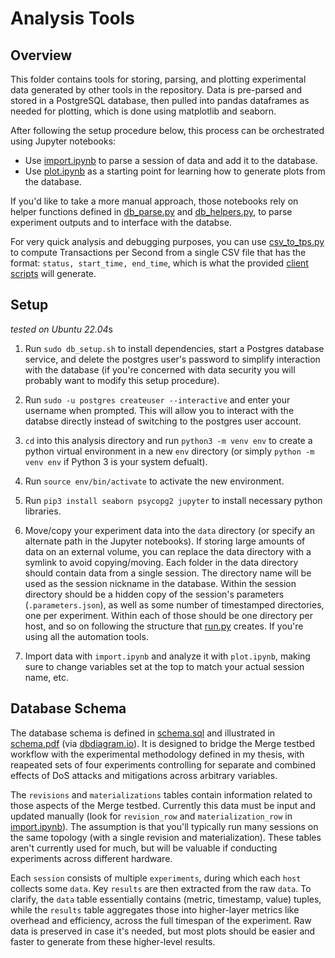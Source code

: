 # Analysis Tools

## Overview

This folder contains tools for storing, parsing, and plotting experimental data generated by other tools in the repository.  Data is pre-parsed and stored in a PostgreSQL database, then pulled into pandas dataframes as needed for plotting, which is done using matplotlib and seaborn.

After following the setup procedure below, this process can be orchestrated using Jupyter notebooks:
- Use [import.ipynb](import.ipynb) to parse a session of data and add it to the database.
- Use [plot.ipynb](plot.ipynb) as a starting point for learning how to generate plots from the database.

If you'd like to take a more manual approach, those notebooks rely on helper functions defined in [db_parse.py](db_parse.py) and [db_helpers.py](db_helpers.py), to parse experiment outputs and to interface with the databse.

For very quick analysis and debugging purposes, you can use [csv_to_tps.py](csv_to_tps.py) to compute Transactions per Second from a single CSV file that has the format: `status, start_time, end_time`, which is what the provided [client scripts](../common/clients) will generate.

## Setup

*tested on Ubuntu 22.04*s

1. Run `sudo db_setup.sh` to install dependencies, start a Postgres database service, and delete the postgres user's password to simplify interaction with the database (if you're concerned with data security you will probably want to modify this setup procedure).

2. Run `sudo -u postgres createuser --interactive` and enter your username when prompted.  This will allow you to interact with the databse directly instead of switching to the postgres user account.

3. `cd` into this analysis directory and run `python3 -m venv env` to create a python virtual environment in a new `env` directory (or simply `python -m venv env` if Python 3 is your system defualt).

4. Run `source env/bin/activate` to activate the new environment.

5. Run `pip3 install seaborn psycopg2 jupyter` to install necessary python libraries.

6. Move/copy your experiment data into the `data` directory (or specify an alternate path in the Jupyter notebooks).  If storing large amounts of data on an external volume, you can replace the data directory with a symlink to avoid copying/moving.  Each folder in the data directory should contain data from a single session.  The directory name will be used as the session nickname in the database.  Within the session directory should be a hidden copy of the session's parameters (`.parameters.json`), as well as some number of timestamped directories, one per experiment.  Within each of those should be one directory per host, and so on following the structure that [run.py](../run.py) creates.  If you're using all the automation tools.

7. Import data with `import.ipynb` and analyze it with `plot.ipynb`, making sure to change variables set at the top to match your actual session name, etc.

## Database Schema

The database schema is defined in [schema.sql](schema.sql) and illustrated in [schema.pdf](schema.pdf) (via [dbdiagram.io](https://dbdiagram.io)).  It is designed to bridge the Merge testbed workflow with the experimental methodology defined in my thesis, with reapeated sets of four experiments controlling for separate and combined effects of DoS attacks and mitigations across arbitrary variables.

The `revisions` and `materializations` tables contain information related to those aspects of the Merge testbed.  Currently this data must be input and updated manually (look for `revision_row` and `materialization_row` in [import.ipynb](import.ipynb)).  The assumption is that you'll typically run many sessions on the same topology (with a single revision and materialization).  These tables aren't currently used for much, but will be valuable if conducting experiments across different hardware.

Each `session` consists of multiple `experiments`, during which each `host` collects some `data`.  Key `results` are then extracted from the raw `data`.  To clarify, the `data` table essentially contains (metric, timestamp, value) tuples, while the `results` table aggregates those into higher-layer metrics like overhead and efficiency, across the full timespan of the experiment.  Raw data is preserved in case it's needed, but most plots should be easier and faster to generate from these higher-level results.

